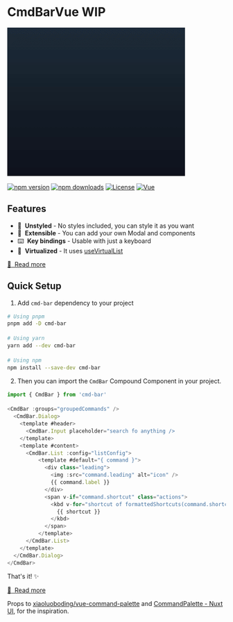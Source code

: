 # CmdBarVue WIP

![Preview](public/cmd-bar.gif)

[![npm version][npm-version-src]][npm-version-href]
[![npm downloads][npm-downloads-src]][npm-downloads-href]
[![License][license-src]][license-href]
[![Vue][vue-src]][vue-href]

## Features

- 🎨&nbsp; **Unstyled** - No styles included, you can style it as you want
- 🧩&nbsp; **Extensible** - You can add your own Modal and components
- ⌨️&nbsp; **Key bindings** - Usable with just a keyboard
- 🧙‍&nbsp; **Virtualized** - It uses [useVirtualList](https://vueuse.org/core/useVirtualList/#usevirtuallist)

[📖 &nbsp;Read more](https://cmd-bar.nuxt.space)

## Quick Setup

1. Add `cmd-bar` dependency to your project

```bash
# Using pnpm
pnpm add -D cmd-bar

# Using yarn
yarn add --dev cmd-bar

# Using npm
npm install --save-dev cmd-bar
```

2. Then you can import the `CmdBar` Compound Component in your project.
```ts
import { CmdBar } from 'cmd-bar'

<CmdBar :groups="groupedCommands" />
  <CmdBar.Dialog>
    <template #header>
      <CmdBar.Input placeholder="search fo anything />
    </template>
    <template #content>
      <CmdBar.List :config="listConfig">
          <template #default="{ command }">
            <div class="leading">
              <img :src="command.leading" alt="icon" />
              {{ command.label }}
            </div>
            <span v-if="command.shortcut" class="actions">
              <kbd v-for="shortcut of formattedShortcuts(command.shortcut)" :key="shortcut">
                {{ shortcut }}
              </kbd>
            </span>
          </template>
      </CmdBar.List>
    </template>
  </CmdBar.Dialog>
</CmdBar>
```

That's it! ✨

[📖 &nbsp;Read more](https://cmd-bar.nuxt.space/introduction/getting-started)

Props to [xiaoluoboding/vue-command-palette](https://github.com/xiaoluoboding/vue-command-palette)  and [CommandPalette - Nuxt UI](https://ui.nuxt.com/navigation/command-palette), for the inspiration.

<!-- Badges -->
[npm-version-src]: https://img.shields.io/npm/v/cmd-bar/latest.svg?style=flat&colorA=18181B&colorB=28CF8D
[npm-version-href]: https://npmjs.com/package/cmd-bar

[npm-downloads-src]: https://img.shields.io/npm/dm/cmd-bar.svg?style=flat&colorA=18181B&colorB=28CF8D
[npm-downloads-href]: https://npmjs.com/package/cmd-bar

[license-src]: https://img.shields.io/npm/l/cmd-bar.svg?style=flat&colorA=18181B&colorB=28CF8D
[license-href]: https://npmjs.com/package/cmd-bar

[vue-src]: https://img.shields.io/badge/Vue-18181B?&logo=vue.js
[vue-href]: https://vuejs.org



